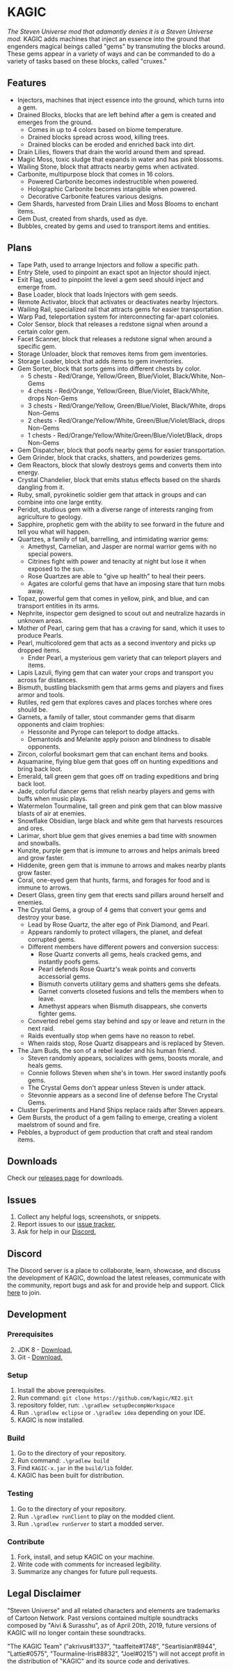 # KAGIC
*The Steven Universe mod that adamantly denies it is a Steven Universe mod.* KAGIC adds machines that inject an essence into the ground that engenders magical beings called "gems" by transmuting the blocks around. These gems appear in a variety of ways and can be commanded to do a variety of tasks based on these blocks, called "cruxes."

## Features
* Injectors, machines that inject essence into the ground, which turns into a gem.
* Drained Blocks, blocks that are left behind after a gem is created and emerges from the ground.
    * Comes in up to 4 colors based on biome temperature.
    * Drained blocks spread across wood, killing trees.
    * Drained blocks can be eroded and enriched back into dirt.
* Drain Lilies, flowers that drain the world around them and spread.
* Magic Moss, toxic sludge that expands in water and has pink blossoms.
* Wailing Stone, block that attracts nearby gems when activated.
* Carbonite, multipurpose block that comes in 16 colors.
    * Powered Carbonite becomes indestructible when powered.
    * Holographic Carbonite becomes intangible when powered.
    * Decorative Carbonite features various designs.
* Gem Shards, harvested from Drain Lilies and Moss Blooms to enchant items.
* Gem Dust, created from shards, used as dye.
* Bubbles, created by gems and used to transport items and entities.

## Plans
* Tape Path, used to arrange Injectors and follow a specific path.
* Entry Stele, used to pinpoint an exact spot an Injector should inject.
* Exit Flag, used to pinpoint the level a gem seed should inject and emerge from.
* Base Loader, block that loads Injectors with gem seeds.
* Remote Activator, block that activates or deactivates nearby Injectors.
* Wailing Rail, specialized rail that attracts gems for easier transportation.
* Warp Pad, teleportation system for interconnecting far-apart colonies.
* Color Sensor, block that releases a redstone signal when around a certain color gem.
* Facet Scanner, block that releases a redstone signal when around a specific gem.
* Storage Unloader, block that removes items from gem inventories.
* Storage Loader, block that adds items to gem inventories.
* Gem Sorter, block that sorts gems into different chests by color.
    * 5 chests - Red/Orange, Yellow/Green, Blue/Violet, Black/White, Non-Gems
    * 4 chests - Red/Orange, Yellow/Green, Blue/Violet, Black/White, drops Non-Gems
    * 3 chests - Red/Orange/Yellow, Green/Blue/Violet, Black/White, drops Non-Gems
    * 2 chests - Red/Orange/Yellow/White, Green/Blue/Violet/Black, drops Non-Gems
    * 1 chests - Red/Orange/Yellow/White/Green/Blue/Violet/Black, drops Non-Gems
* Gem Dispatcher, block that poofs nearby gems for easier transportation.
* Gem Grinder, block that cracks, shatters, and powderizes gems.
* Gem Reactors, block that slowly destroys gems and converts them into energy.
* Crystal Chandelier, block that emits status effects based on the shards dangling from it.
* Ruby, small, pyrokinetic soldier gem that attack in groups and can combine into one large entity.
* Peridot, studious gem with a diverse range of interests ranging from agriculture to geology.
* Sapphire, prophetic gem with the ability to see forward in the future and tell you what will happen.
* Quartzes, a family of tall, barrelling, and intimidating warrior gems:
    * Amethyst, Carnelian, and Jasper are normal warrior gems with no special powers.
    * Citrines fight with power and tenacity at night but lose it when exposed to the sun.
    * Rose Quartzes are able to "give up health" to heal their peers.
    * Agates are colorful gems that have an imposing stare that turn mobs away.
* Topaz, powerful gem that comes in yellow, pink, and blue, and can transport entities in its arms.
* Nephrite, inspector gem designed to scout out and neutralize hazards in unknown areas.
* Mother of Pearl, caring gem that has a craving for sand, which it uses to produce Pearls.
* Pearl, multicolored gem that acts as a second inventory and picks up dropped items.
    * Ender Pearl, a mysterious gem variety that can teleport players and items.
* Lapis Lazuli, flying gem that can water your crops and transport you across far distances.
* Bismuth, bustling blacksmith gem that arms gems and players and fixes armor and tools.
* Rutiles, red gem that explores caves and places torches where ores should be.
* Garnets, a family of taller, stout commander gems that disarm opponents and claim trophies:
    * Hessonite and Pyrope can teleport to dodge attacks.
    * Demantoids and Melanite apply poison and blindness to disable opponents.
* Zircon, colorful booksmart gem that can enchant items and books.
* Aquamarine, flying blue gem that goes off on hunting expeditions and bring back loot.
* Emerald, tall green gem that goes off on trading expeditions and bring back loot.
* Jade, colorful dancer gems that relish nearby players and gems with buffs when music plays.
* Watermelon Tourmaline, tall green and pink gem that can blow massive blasts of air at enemies.
* Snowflake Obsidian, large black and white gem that harvests resources and ores.
* Larimar, short blue gem that gives enemies a bad time with snowmen and snowballs.
* Kunzite, purple gem that is immune to arrows and helps animals breed and grow faster.
* Hiddenite, green gem that is immune to arrows and makes nearby plants grow faster.
* Coral, one-eyed gem that hunts, farms, and forages for food and is immune to arrows.
* Desert Glass, green tiny gem that erects sand pillars around herself and enemies.
* The Crystal Gems, a group of 4 gems that convert your gems and destroy your base.
    * Lead by Rose Quartz, the alter ego of Pink Diamond, and Pearl.
    * Appears randomly to protect villagers, the planet, and defeat corrupted gems.
    * Different members have different powers and conversion success:
        * Rose Quartz converts all gems, heals cracked gems, and instantly poofs gems.
        * Pearl defends Rose Quartz's weak points and converts accessorial gems.
        * Bismuth converts utilitary gems and shatters gems she defeats.
        * Garnet converts closeted fusions and tells the members when to leave.
        * Amethyst appears when Bismuth disappears, she converts fighter gems.
    * Converted rebel gems stay behind and spy or leave and return in the next raid.
    * Raids eventually stop when gems have no reason to rebel.
    * When raids stop, Rose Quartz disappears and is replaced by Steven.
* The Jam Buds, the son of a rebel leader and his human friend.
    * Steven randomly appears, socializes with gems, boosts morale, and heals gems.
    * Connie follows Steven when she's in town. Her sword instantly poofs gems.
    * The Crystal Gems don't appear unless Steven is under attack.
    * Stevonnie appears as a second line of defense before The Crystal Gems.
* Cluster Experiments and Hand Ships replace raids after Steven appears.
* Gem Bursts, the product of a gem failing to emerge, creating a violent maelstrom of sound and fire.
* Pebbles, a byproduct of gem production that craft and steal random items.

## Downloads
Check our [releases page](https://github.com/kagic/KE2/releases) for downloads.

## Issues
1. Collect any helpful logs, screenshots, or snippets.
2. Report issues to our [issue tracker.](https://github.com/kagic/KE2/issues)
3. Ask for help in our [Discord.](https://discord.gg/MwEuu9x)

## Discord
The Discord server is a place to collaborate, learn, showcase, and discuss the development of KAGIC, download the latest releases, communicate with the community, report bugs and ask for and provide help and support.
Click [here](https://discord.gg/MwEuu9x) to join.

## Development
### Prerequisites
2. JDK 8 - [Download.](https://www.oracle.com/technetwork/java/javase/downloads/jdk8-downloads-2133151.html)
3. Git - [Download.](https://git-scm.com/downloads)

### Setup
1. Install the above prerequisites.
2. Run command: `git clone https://github.com/kagic/KE2.git`
3.  repository folder, run: `.\gradlew setupDecompWorkspace`
4. Run `.\gradlew eclipse` or `.\gradlew idea` depending on your IDE.
5. KAGIC is now installed.

### Build
1. Go to the directory of your repository.
2. Run command: `.\gradlew build`
3. Find `KAGIC-x.jar` in the `build/lib` folder.
4. KAGIC has been built for distribution.

### Testing
1. Go to the directory of your repository.
2. Run `.\gradlew runClient` to play on the modded client.
3. Run `.\gradlew runServer` to start a modded server.

### Contribute
1. Fork, install, and setup KAGIC on your machine.
2. Write code with comments for increased legibility.
3. Summarize any changes for future pull requests.

## Legal Disclaimer
"Steven Universe" and all related characters and elements are trademarks of Cartoon Network. Past versions contained multiple soundtracks composed by "Aivi & Surasshu", as of April 20th, 2019, future versions of KAGIC will no longer contain these soundtracks.

"The KAGIC Team" ("akrivus#1337", "taaffeite#1748", "Seartisian#8944", "Lattie#0575", "Tourmaline-Iris#8832", "Joel#0215") will not accept profit in the distribution of "KAGIC" and its source code and derivatives.
